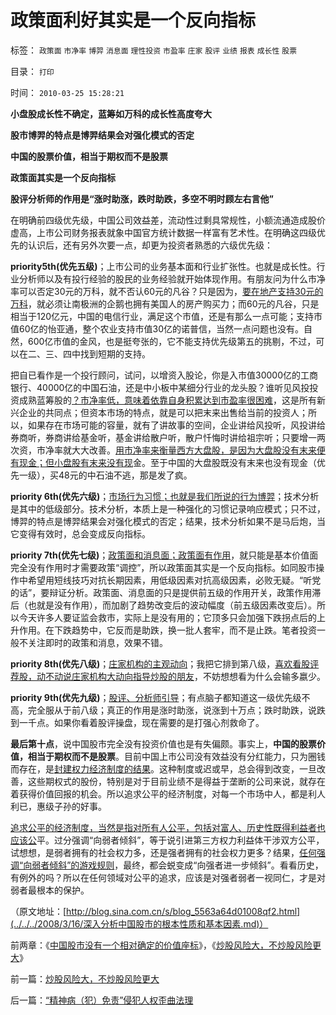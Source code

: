# 政策面利好其实是一个反向指标

标签： `政策面` `市净率` `博羿` `消息面` `理性投资` `市盈率` `庄家` `股评` `业绩` `报表` `成长性` `股票` 

目录： `打印`

时间： `2010-03-25 15:28:21`

**小盘股成长性不确定，蓝筹如万科的成长性高度夸大**

**股市博羿的特点是博羿结果会对强化模式的否定**

**中国的股票价值，相当于期权而不是股票**

**政策面其实是一个反向指标**

**股评分析师的作用是“涨时助涨，跌时助跌，多空不明时顾左右言他”**

在明确前四级优先级，中国公司效益差，流动性过剩具常规性，小额流通造成股价虚高，上市公司财务报表就象中国官方统计数据一样富有艺术性。在明确这四级优先的认识后，还有另外次要一点，却更为投资者熟悉的六级优先级：

**priority5th(优先五级)**；上市公司的业务基本面和行业扩张性。也就是成长性。行业分析师以及有投行经验的股民的业务经验就开始体现作用。有朋友问为什么市净率可以否定30元的万科，就不否认60元的凡谷？只是因为，[要在地产支持30元的万科](../../../2007/9/27/高价增发和资本金增加和市净率的关系.md)，就必须让南极洲的企鹅也拥有美国人的房产购买力；而60元的凡谷，只是相当于120亿元，中国的电信行业，满足这个市值，还是有那么一点可能；支持市值60亿的怡亚通，整个农业支持市值30亿的诺普信，当然一点问题也没有。自然，600亿市值的金风，也是挺夸张的，它不能支持优先级第五的挑剔，不过，可以在二、三、四中找到短期的支持。

把自已看作是一个投行顾问，试问，以增资入股论，你是入市值30000亿的工商银行、40000亿的中国石油，还是中小板中某细分行业的龙头股？谁听见风投投资成熟蓝筹股的[？市净率低，意味着依靠自身积累达到市盈率很困难](../../../2007/10/31/市净率是很具意义的指标，和无形资产.md)，这是所有新兴企业的共同点；但资本市场的特点，就是可以把末来出售给当前的投资人；所以，如果存在市场可能的容量，就有了讲故事的空间，企业讲给风投听，风投讲给券商听，券商讲给基金听，基金讲给散户听，散户忏悔时讲给祖宗听；只要增一两次资，市净率就大大改善。[用市净率来衡量西方大盘股，是因为大盘股没有末来便有现金；但小盘股有末来没有现](../../../2008/9/4/市净率高估的蓝筹股，低估的中小板.md)金。至于中国的大盘股既没有末来也没有现金（优先一级），买48元的中石油不逃，那是发了疯。

**priority 6th(优先六级)**；[市场行为习惯；也就是我们所说的行为博羿](../../../2007/9/16/中国股市庄家行为人近段坐庄行为跟踪.md)；技术分析是其中的低级部分。技术分析，本质上是一种强化的习惯记录响应模式；只不过，博羿的特点是博羿结果会对强化模式的否定；结果，技术分析如果不是马后炮，当它变得有效时，总会变成反向指标。

**priority 7th(优先七级)**；[政策面和消息面；政策面有作用](../../../2008/4/16/任何时侯任何价格赎回任何基金.md)，就只能是基本价值面完全没有作用时才需要政策“调控”，所以政策面其实是一个反向指标。如同股市操作中希望用短线技巧对抗长期因素，用低级因素对抗高级因素，必败无疑。“听党的话”，要辩证分析。政策面、消息面的只是提供前五级的作用开关，政策作用滞后（也就是没有作用），而加剧了趋势改变后的波动幅度（前五级因素改变后）。所以今天许多人要证监会救市，实际上是没有用的；它顶多只会加强下跌拐点后的上升作用。在下跌趋势中，它反而是助跌，换一批人套牢，而不是止跌。笔者投资一般不关注即时的政策和消息，效果不错。

**priority 8th(优先八级)**；[庄家机构的主观动向](../../../2009/5/20/庄家机构如何猎杀机敏的散户.md)；我把它排到第八级，[喜欢看股评荐股，动不动说庄家机构大动向指导炒股的朋友](../../../2008/11/18/趋势投资：听庄家的话，赚庄家的钱.md)，不妨想想看为什么会输多嬴少。

**priority 9th(优先九级)**；[股评、分析师引导](../../../2008/6/6/真理源自观察、思考、实践；而不是对权威的追随.md)；有点脑子都知道这一级优先级不高，完全服从于前八级；真正的作用是涨时助涨，说涨到十万点；跌时助跌，说跌到一千点。如果你看着股评操盘，现在需要的是打强心剂救命了。

**最后第十点**，说中国股市完全没有投资价值也是有失偏颇。事实上，**中国的股票价值，相当于期权而不是股票**。目前中国上市公司没有效益没有分红能力，只为圈钱而存在，是[封建权力经济制度的结果](../../../2009/10/30/资本主义和公民主义，和社会特权.md)。这种制度或迟或早，总会得到改变，一旦改善，这些期权式的股份，特别是对于目前业绩不是得益于垄断的公司来说，就存在着获得价值回报的机会。所以追求公平的经济制度，对每一个市场中人，都是利人利已，惠级子孙的好事。

[追求公平的经济制度，当然是指对所有人公平，包括对富人、历史性既得利益者也应该公](../../../2009/8/24/五毛凶猛谁敢为市场公平说话？.md)平。过分强调“向弱者倾斜”，等于说引进第三方权力利益体干涉双方公平，试想想，是弱者拥有的社会权力多，还是强者拥有的社会权力更多？结果，[任何强调“向弱者倾斜”的游戏规则](http://darthvad.blog.sohu.com/130601258.html)，最终，都会蜕变成“向强者进一步倾斜”。看看历史，有例外的吗？所以在任何领域对公平的追求，应该是对强者弱者一视同仁，才是对弱者最根本的保护。

（原文地址：[http://blog.sina.com.cn/s/blog_5563a64d01008qf2.html](../../../2008/3/16/深入分析中国股市的根本性质和基本因素.md)）

前两章：《[中国股市没有一个相对确定的价值座标](http://darthvad.blog.sohu.com/146869627.html)》，《[炒股风险大，不炒股风险更大](http://darthvad.blog.sohu.com/146869850.html)》



前一篇：[炒股风险大，不炒股风险更大](../../../2010/3/25/炒股风险大，不炒股风险更大.md)

后一篇：[“精神病（犯）免责”侵犯人权歪曲法理](../../../2010/3/26/“精神病（犯）免责”侵犯人权歪曲法理.md)